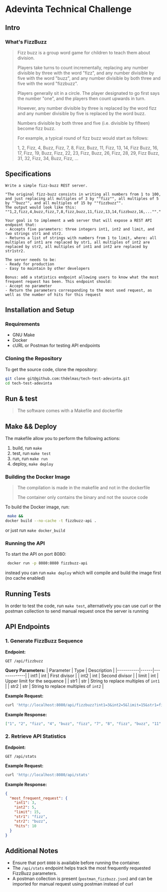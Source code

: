 # Adevinta Technical Challenge

## Intro

### What's FizzBuzz

> Fizz buzz is a group word game for children to teach them about division.
>
> Players take turns to count incrementally, replacing any number divisible by three with the word "fizz", and any number divisible by five with the word "buzz", and any number divisible by both three and five with the word "fizzbuzz".
> 
> Players generally sit in a circle. The player designated to go first says the number "one", and the players then count upwards in turn.
>
> However, any number divisible by three is replaced by the word fizz and any number divisible by five is replaced by the word buzz.
>
> Numbers divisible by both three and five (i.e. divisible by fifteen) become fizz buzz.
> 
> For example, a typical round of fizz buzz would start as follows:
>
> 1, 2, Fizz, 4, Buzz, Fizz, 7, 8, Fizz, Buzz, 11, Fizz, 13, 14, Fizz Buzz, 16, 17, Fizz, 19, Buzz, Fizz, 22, 23, Fizz, Buzz, 26, Fizz, 28, 29, Fizz Buzz, 31, 32, Fizz, 34, Buzz, Fizz, ...


## Specifications
```
Write a simple fizz-buzz REST server.

"The original fizz-buzz consists in writing all numbers from 1 to 100, and just replacing all multiples of 3 by ""fizz"", all multiples of 5 by ""buzz"", and all multiples of 15 by ""fizzbuzz"".
The output would look like this: ""1,2,fizz,4,buzz,fizz,7,8,fizz,buzz,11,fizz,13,14,fizzbuzz,16,...""."

Your goal is to implement a web server that will expose a REST API endpoint that:
- Accepts five parameters: three integers int1, int2 and limit, and two strings str1 and str2.
- Returns a list of strings with numbers from 1 to limit, where: all multiples of int1 are replaced by str1, all multiples of int2 are replaced by str2, all multiples of int1 and int2 are replaced by str1str2.

The server needs to be:
- Ready for production
- Easy to maintain by other developers

Bonus: add a statistics endpoint allowing users to know what the most frequent request has been. This endpoint should:
- Accept no parameter
- Return the parameters corresponding to the most used request, as well as the number of hits for this request
```

## Installation and Setup

### Requirements
- GNU Make
- Docker
- cURL or Postman for testing API endpoints


### Cloning the Repository
To get the source code, clone the repository:

```sh
git clone git@github.com:thdelmas/tech-test-adevinta.git
cd tech-test-adevinta
```

## Run & test
> The software comes with a Makefile and dockerfile


## Make && Deploy

The makefile allow you to perform the following actions:
1. build, run `make`
2. test, run `make test`
3. run, run `make run`
4. deploy, `make deploy`

### Building the Docker Image
> The compilation is made in the makefile and not in the dockerfile
>
> The container only contains the binary and not the source code

To build the Docker image, run:
```sh
 make &&
docker build --no-cache -t fizzbuzz-api .
```
or just run `make docker_build`

### Running the API
To start the API on port 8080:
```sh
 docker run -p 8080:8080 fizzbuzz-api
```

instead you can run `make deploy` which will compile and build the image first (no cache enabled)

## Running Tests
In order to test the code, run `make test`, alternatively you can use curl or the postman collection to send manual request once the server is running

## API Endpoints

### 1. Generate FizzBuzz Sequence
**Endpoint:**
```
GET /api/fizzbuzz
```

**Query Parameters:**
| Parameter | Type | Description |
|-----------|------|-------------|
| int1      | int  | First divisor |
| int2      | int  | Second divisor |
| limit     | int  | Upper limit for the sequence |
| str1      | str  | String to replace multiples of `int1` |
| str2      | str  | String to replace multiples of `int2` |

**Example Request:**
```sh
curl 'http://localhost:8080/api/fizzbuzz?int1=3&int2=5&limit=15&str1=fizz&str2=buzz'
```

**Example Response:**
```json
["1", "2", "fizz", "4", "buzz", "fizz", "7", "8", "fizz", "buzz", "11", "fizz", "13", "14", "fizzbuzz"]
```

### 2. Retrieve API Statistics
**Endpoint:**
```
GET /api/stats
```

**Example Request:**
```sh
curl 'http://localhost:8080/api/stats'
```

**Example Response:**
```json
{
  "most_frequent_request": {
    "int1": 3,
    "int2": 5,
    "limit": 15,
    "str1": "fizz",
    "str2": "buzz",
    "hits": 10
  }
}
```

## Additional Notes
- Ensure that port `8080` is available before running the container.
- The `/api/stats` endpoint helps track the most frequently requested FizzBuzz parameters.
- A postman collection is present (`postman_fizzbuzz.json`) and can be imported for manual request using postman instead of curl 
